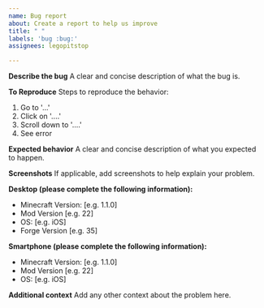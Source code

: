 ```yaml
---
name: Bug report
about: Create a report to help us improve
title: " "
labels: 'bug :bug:'
assignees: legopitstop

---
```


**Describe the bug**
A clear and concise description of what the bug is.

**To Reproduce**
Steps to reproduce the behavior:
1. Go to '...'
2. Click on '....'
3. Scroll down to '....'
4. See error

**Expected behavior**
A clear and concise description of what you expected to happen.

**Screenshots**
If applicable, add screenshots to help explain your problem.

**Desktop (please complete the following information):**
 - Minecraft Version: [e.g. 1.1.0]
 - Mod Version [e.g. 22]
 - OS: [e.g. iOS]
 - Forge Version [e.g. 35]

**Smartphone (please complete the following information):**
 - Minecraft Version: [e.g. 1.1.0]
 - Mod Version [e.g. 22]
 - OS: [e.g. iOS]

**Additional context**
Add any other context about the problem here.
